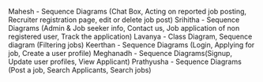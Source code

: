 Mahesh - Sequence Diagrams (Chat Box, Acting on reported job posting, Recruiter registration page, edit or delete job post) 
Srihitha - Sequence Diagrams (Admin & Job seeker info, Contact us, Job application of non registered user, Track the application)
Lavanya - Class Diagram, Sequence diagram (Filtering jobs)
Keerthan - Sequence Diagrams (Login, Applying for job, Create a user profile)
Meghanadh - Sequence Diagrams(Signup, Update user profiles, View Applicant)
Prathyusha - Sequence Diagrams (Post a job, Search Applicants, Search jobs)
